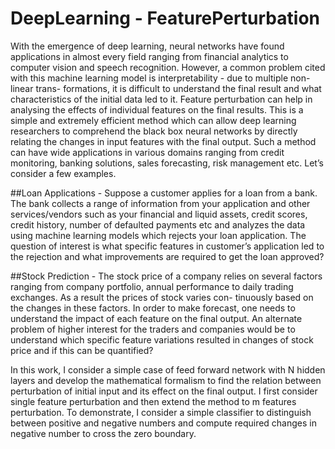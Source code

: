 # DeepLearning - FeaturePerturbation
With the emergence of deep learning, neural networks have found applications in almost every field ranging from financial analytics to computer vision and speech recognition. However, a common problem cited with this machine learning model is interpretability - due to multiple non-linear trans- formations, it is difficult to understand the final result and what characteristics of the initial data led to it. Feature perturbation can help in analysing the effects of individual features on the final results. This is a simple and extremely efficient method which can allow deep learning researchers to comprehend the black box neural networks by directly relating the changes in input features with the final output. Such a method can have wide applications in various domains ranging from credit monitoring, banking solutions, sales forecasting, risk management etc. Let’s consider a few examples.

##Loan Applications -
 Suppose a customer applies for a loan from a bank. The bank collects a range of information from your application and other services/vendors such as your financial and liquid assets, credit scores, credit history, number of defaulted payments etc and analyzes the data using machine learning models which rejects your loan application. The question of interest is what specific features in customer’s application led to the rejection and what improvements are required to get the loan approved?

##Stock Prediction -
 The stock price of a company relies on several factors ranging from company portfolio, annual performance to daily trading exchanges. As a result the prices of stock varies con- tinuously based on the changes in these factors. In order to make forecast, one needs to understand the impact of each feature on the final output. An alternate problem of higher interest for the traders and companies would be to understand which specific feature variations resulted in changes of stock price and if this can be quantified?

In this work, I consider a simple case of feed forward network with N hidden layers and develop the mathematical formalism to find the relation between perturbation of initial input and its effect on the final output. I first consider single feature perturbation and then extend the method to m features perturbation. To demonstrate, I consider a simple classifier to distinguish between positive and negative numbers and compute required changes in negative number to cross the zero boundary. 
